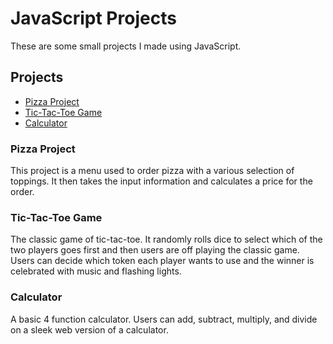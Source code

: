 # JavaScript Projects

These are some small projects I made using JavaScript.



## Projects

* [Pizza Project](#pizza-project-table)
* [Tic-Tac-Toe Game](#tic-tac-toe-game-table)
* [Calculator](#calculator-table)



### Pizza Project

This project is a menu used to order pizza with a various selection of toppings. It then
takes the input information and calculates a price for the order.



### Tic-Tac-Toe Game

The classic game of tic-tac-toe. It randomly rolls dice to select which of the two players goes first
and then users are off playing the classic game. Users can decide which token each player wants
to use and the winner is celebrated with music and flashing lights.



### Calculator

A basic 4 function calculator. Users can add, subtract, multiply, and divide on a sleek web version
of a calculator.